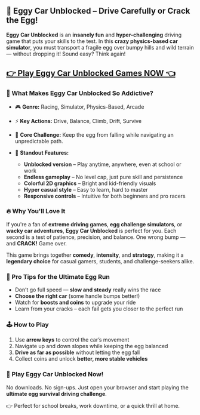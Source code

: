 ## 🥚 Eggy Car Unblocked – Drive Carefully or Crack the Egg!

**Eggy Car Unblocked** is an **insanely fun** and **hyper-challenging** driving game that puts your skills to the test. In this **crazy physics-based car simulator**, you must transport a fragile egg over bumpy hills and wild terrain — without dropping it! Sound easy? Think again!

## <a href="https://1kb.link/MRih5n">👉 Play Eggy Car Unblocked Games NOW 👈</a>

### 🚗 What Makes Eggy Car Unblocked So Addictive?

* 🎮 **Genre:** Racing, Simulator, Physics-Based, Arcade
* ⚡ **Key Actions:** Drive, Balance, Climb, Drift, Survive
* 🧠 **Core Challenge:** Keep the egg from falling while navigating an unpredictable path.
* 🌟 **Standout Features:**

  * **Unblocked version** – Play anytime, anywhere, even at school or work
  * **Endless gameplay** – No level cap, just pure skill and persistence
  * **Colorful 2D graphics** – Bright and kid-friendly visuals
  * **Hyper casual style** – Easy to learn, hard to master
  * **Responsive controls** – Intuitive for both beginners and pro racers

### 🔥 Why You'll Love It

If you're a fan of **extreme driving games**, **egg challenge simulators**, or **wacky car adventures**, **Eggy Car Unblocked** is perfect for you. Each second is a test of patience, precision, and balance. One wrong bump — and **CRACK!** Game over.

This game brings together **comedy**, **intensity**, and **strategy**, making it a **legendary choice** for casual gamers, students, and challenge-seekers alike.

### 🚀 Pro Tips for the Ultimate Egg Run

* Don’t go full speed — **slow and steady** really wins the race
* **Choose the right car** (some handle bumps better!)
* Watch for **boosts and coins** to upgrade your ride
* Learn from your cracks – each fail gets you closer to the perfect run

### 🕹️ How to Play

1. Use **arrow keys** to control the car’s movement
2. Navigate up and down slopes while keeping the egg balanced
3. **Drive as far as possible** without letting the egg fall
4. Collect coins and unlock **better, more stable vehicles**

### 🎯 Play Eggy Car Unblocked Now!

No downloads. No sign-ups. Just open your browser and start playing the **ultimate egg survival driving challenge**.

👉 Perfect for school breaks, work downtime, or a quick thrill at home.
